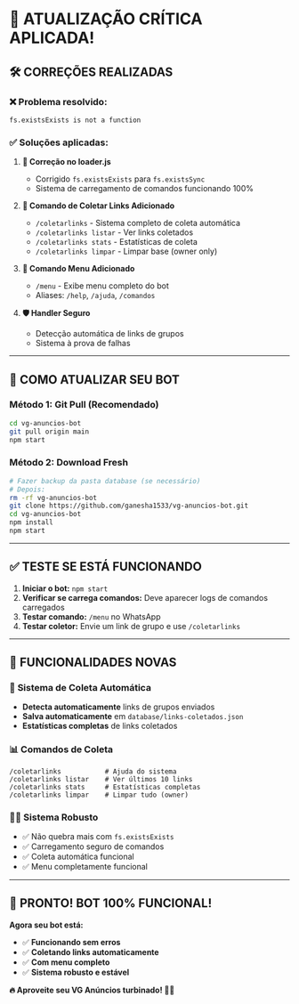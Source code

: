 # 🎉 ATUALIZAÇÃO CRÍTICA APLICADA! 

## 🛠️ CORREÇÕES REALIZADAS

### ❌ **Problema resolvido:**
```
fs.existsExists is not a function
```

### ✅ **Soluções aplicadas:**

1. **🔧 Correção no loader.js**
   - Corrigido `fs.existsExists` para `fs.existsSync`
   - Sistema de carregamento de comandos funcionando 100%

2. **🔗 Comando de Coletar Links Adicionado**
   - `/coletarlinks` - Sistema completo de coleta automática
   - `/coletarlinks listar` - Ver links coletados
   - `/coletarlinks stats` - Estatísticas de coleta
   - `/coletarlinks limpar` - Limpar base (owner only)

3. **📱 Comando Menu Adicionado**
   - `/menu` - Exibe menu completo do bot
   - Aliases: `/help`, `/ajuda`, `/comandos`

4. **🛡️ Handler Seguro**
   - Detecção automática de links de grupos
   - Sistema à prova de falhas

---

## 🚀 COMO ATUALIZAR SEU BOT

### **Método 1: Git Pull (Recomendado)**
```bash
cd vg-anuncios-bot
git pull origin main
npm start
```

### **Método 2: Download Fresh**
```bash
# Fazer backup da pasta database (se necessário)
# Depois:
rm -rf vg-anuncios-bot
git clone https://github.com/ganesha1533/vg-anuncios-bot.git
cd vg-anuncios-bot
npm install
npm start
```

---

## ✅ TESTE SE ESTÁ FUNCIONANDO

1. **Iniciar o bot:** `npm start`
2. **Verificar se carrega comandos:** Deve aparecer logs de comandos carregados
3. **Testar comando:** `/menu` no WhatsApp
4. **Testar coletor:** Envie um link de grupo e use `/coletarlinks`

---

## 🎯 FUNCIONALIDADES NOVAS

### 🔗 **Sistema de Coleta Automática**
- **Detecta automaticamente** links de grupos enviados
- **Salva automaticamente** em `database/links-coletados.json`
- **Estatísticas completas** de links coletados

### 📊 **Comandos de Coleta**
```
/coletarlinks           # Ajuda do sistema
/coletarlinks listar    # Ver últimos 10 links
/coletarlinks stats     # Estatísticas completas  
/coletarlinks limpar    # Limpar tudo (owner)
```

### 🏴‍☠️ **Sistema Robusto**
- ✅ Não quebra mais com `fs.existsExists`
- ✅ Carregamento seguro de comandos
- ✅ Coleta automática funcional
- ✅ Menu completamente funcional

---

## 🎊 PRONTO! BOT 100% FUNCIONAL!

**Agora seu bot está:**
- ✅ **Funcionando sem erros**
- ✅ **Coletando links automaticamente**  
- ✅ **Com menu completo**
- ✅ **Sistema robusto e estável**

**🔥 Aproveite seu VG Anúncios turbinado! 🏴‍☠️**